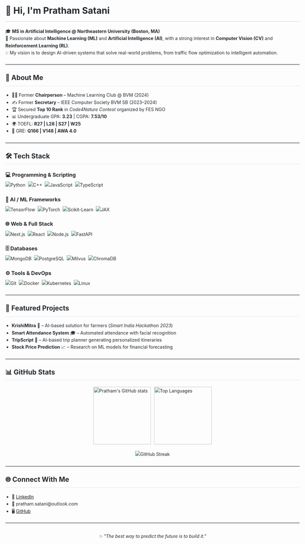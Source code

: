 <!DOCTYPE html>
<html>
<head>
    <meta charset="UTF-8">
    <style>
        body {
            font-family: -apple-system, BlinkMacSystemFont, "Segoe UI", Helvetica, Arial, sans-serif;
            line-height: 1.6;
            color: #24292e;
            max-width: 1200px;
            margin: 0 auto;
            padding: 20px;
        }
        h1 { border-bottom: 2px solid #e1e4e8; padding-bottom: 10px; }
        h2 { border-bottom: 1px solid #e1e4e8; padding-bottom: 8px; margin-top: 24px; }
        h3 { margin-top: 16px; margin-bottom: 8px; }
        .tech-section { margin: 20px 0; }
        .tech-badges { display: flex; flex-wrap: wrap; gap: 8px; align-items: center; }
        .stats-container { display: flex; justify-content: center; gap: 10px; flex-wrap: wrap; margin: 20px 0; }
        .stats-container img { height: 180px; }
        .center { text-align: center; }
        ul { padding-left: 20px; }
        hr { border: none; border-top: 1px solid #e1e4e8; margin: 24px 0; }
        .quote { text-align: center; font-style: italic; margin-top: 30px; }
    </style>
</head>
<body>

<h1>👋 Hi, I'm Pratham Satani</h1>

<p>🎓 <strong>MS in Artificial Intelligence @ Northeastern University (Boston, MA)</strong><br>
🌟 Passionate about <strong>Machine Learning (ML)</strong> and <strong>Artificial Intelligence (AI)</strong>, with a strong interest in <strong>Computer Vision (CV)</strong> and <strong>Reinforcement Learning (RL)</strong>.<br>
💡 My vision is to design AI-driven systems that solve real-world problems, from traffic flow optimization to intelligent automation.</p>

<hr>

<h2>🚀 About Me</h2>
<ul>
    <li>🧑‍💻 Former <strong>Chairperson</strong> – Machine Learning Club @ BVM (2024)</li>
    <li>✍️ Former <strong>Secretary</strong> – IEEE Computer Society BVM SB (2023–2024)</li>
    <li>🏆 Secured <strong>Top 10 Rank</strong> in <em>Code4Nature Contest</em> organized by FES NGO</li>
    <li>📊 Undergraduate GPA: <strong>3.23</strong> | CGPA: <strong>7.53/10</strong></li>
    <li>🌍 TOEFL: <strong>R27 | L28 | S27 | W25</strong></li>
    <li>📝 GRE: <strong>Q166 | V148 | AWA 4.0</strong></li>
</ul>

<hr>

<h2>🛠️ Tech Stack</h2>

<div class="tech-section">
    <h3>💻 Programming & Scripting</h3>
    <div class="tech-badges">
        <img src="https://img.shields.io/badge/Python-3776AB?style=for-the-badge&logo=python&logoColor=white" alt="Python">
        <img src="https://img.shields.io/badge/C++-00599C?style=for-the-badge&logo=cplusplus&logoColor=white" alt="C++">
        <img src="https://img.shields.io/badge/JavaScript-F7E01D?style=for-the-badge&logo=javascript&logoColor=black" alt="JavaScript">
        <img src="https://img.shields.io/badge/TypeScript-3178C6?style=for-the-badge&logo=typescript&logoColor=white" alt="TypeScript">
    </div>
</div>

<div class="tech-section">
    <h3>🧠 AI / ML Frameworks</h3>
    <div class="tech-badges">
        <img src="https://img.shields.io/badge/TensorFlow-FF6F00?style=for-the-badge&logo=tensorflow&logoColor=white" alt="TensorFlow">
        <img src="https://img.shields.io/badge/PyTorch-EE4C2C?style=for-the-badge&logo=pytorch&logoColor=white" alt="PyTorch">
        <img src="https://img.shields.io/badge/Scikit--Learn-F7931E?style=for-the-badge&logo=scikitlearn&logoColor=white" alt="Scikit-Learn">
        <img src="https://img.shields.io/badge/JAX-FFB500?style=for-the-badge&logo=google&logoColor=black" alt="JAX">
    </div>
</div>

<div class="tech-section">
    <h3>🌐 Web & Full Stack</h3>
    <div class="tech-badges">
        <img src="https://img.shields.io/badge/Next.js-000000?style=for-the-badge&logo=nextdotjs&logoColor=white" alt="Next.js">
        <img src="https://img.shields.io/badge/React-61DAFB?style=for-the-badge&logo=react&logoColor=black" alt="React">
        <img src="https://img.shields.io/badge/Node.js-339933?style=for-the-badge&logo=node.js&logoColor=white" alt="Node.js">
        <img src="https://img.shields.io/badge/FastAPI-009688?style=for-the-badge&logo=fastapi&logoColor=white" alt="FastAPI">
    </div>
</div>

<div class="tech-section">
    <h3>🗄️ Databases</h3>
    <div class="tech-badges">
        <img src="https://img.shields.io/badge/MongoDB-47A248?style=for-the-badge&logo=mongodb&logoColor=white" alt="MongoDB">
        <img src="https://img.shields.io/badge/PostgreSQL-4169E1?style=for-the-badge&logo=postgresql&logoColor=white" alt="PostgreSQL">
        <img src="https://img.shields.io/badge/Milvus-00B8D9?style=for-the-badge&logo=milvus&logoColor=white" alt="Milvus">
        <img src="https://img.shields.io/badge/ChromaDB-5A20CB?style=for-the-badge&logo=chromadb&logoColor=white" alt="ChromaDB">
    </div>
</div>

<div class="tech-section">
    <h3>⚙️ Tools & DevOps</h3>
    <div class="tech-badges">
        <img src="https://img.shields.io/badge/Git-F05032?style=for-the-badge&logo=git&logoColor=white" alt="Git">
        <img src="https://img.shields.io/badge/Docker-2496ED?style=for-the-badge&logo=docker&logoColor=white" alt="Docker">
        <img src="https://img.shields.io/badge/Kubernetes-326CE5?style=for-the-badge&logo=kubernetes&logoColor=white" alt="Kubernetes">
        <img src="https://img.shields.io/badge/Linux-FCC624?style=for-the-badge&logo=linux&logoColor=black" alt="Linux">
    </div>
</div>

<hr>

<h2>📂 Featured Projects</h2>
<ul>
    <li><strong>KrishiMitra</strong> 🌱 – AI-based solution for farmers (<em>Smart India Hackathon 2023</em>)</li>
    <li><strong>Smart Attendance System</strong> 🎓 – Automated attendance with facial recognition</li>
    <li><strong>TripScript</strong> 🧳 – AI-based trip planner generating personalized itineraries</li>
    <li><strong>Stock Price Prediction</strong> 📈 – Research on ML models for financial forecasting</li>
</ul>

<hr>

<h2>📊 GitHub Stats</h2>
<div class="stats-container">
    <img src="https://github-readme-stats.vercel.app/api?username=prathamsatani&show_icons=true&theme=radical" alt="Pratham's GitHub stats">
    <img src="https://github-readme-stats.vercel.app/api/top-langs/?username=prathamsatani&layout=compact&theme=radical" alt="Top Languages">
</div>
<div class="center">
    <img src="https://github-readme-streak-stats.herokuapp.com?user=prathamsatani&theme=radical" alt="GitHub Streak">
</div>

<hr>

<h2>🌐 Connect With Me</h2>
<ul>
    <li>💼 <a href="https://www.linkedin.com/in/pratham-satani">LinkedIn</a></li>
    <li>📧 pratham.satani@outlook.com</li>
    <li>🖥️ <a href="https://github.com/prathamsatani">GitHub</a></li>
</ul>

<hr>

<p class="quote">✨ <em>"The best way to predict the future is to build it."</em></p>

</body>
</html>
